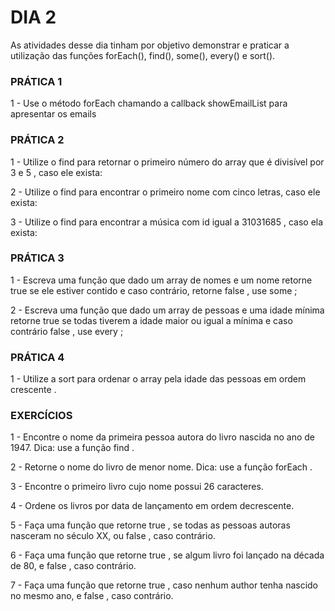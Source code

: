 # DIA 2

As atividades desse dia tinham por objetivo demonstrar e praticar a utilização das funções forEach(), find(), some(), every() e sort().



### PRÁTICA 1

1 - Use o método forEach chamando a callback showEmailList para apresentar os emails



### PRÁTICA 2

1 - Utilize o find para retornar o primeiro número do array que é divisível por 3 e 5 , caso ele exista:

2 - Utilize o find para encontrar o primeiro nome com cinco letras, caso ele exista:

3 - Utilize o find para encontrar a música com id igual a 31031685 , caso ela exista:



### PRÁTICA 3

1 - Escreva uma função que dado um array de nomes e um nome retorne true se ele estiver contido e caso contrário, retorne false , use some ;

2 - Escreva uma função que dado um array de pessoas e uma idade mínima retorne true se todas tiverem a idade maior ou igual a mínima e caso contrário false , use every ;



### PRÁTICA 4

1 - Utilize a sort para ordenar o array pela idade das pessoas em ordem crescente .



### EXERCÍCIOS


1 - Encontre o nome da primeira pessoa autora do livro nascida no ano de 1947.
Dica: use a função find .

2 - Retorne o nome do livro de menor nome.
Dica: use a função forEach .

3 - Encontre o primeiro livro cujo nome possui 26 caracteres.

4 - Ordene os livros por data de lançamento em ordem decrescente.

5 - Faça uma função que retorne true , se todas as pessoas autoras nasceram no século XX, ou false , caso contrário.

6 - Faça uma função que retorne true , se algum livro foi lançado na década de 80, e false , caso contrário.

7 - Faça uma função que retorne true , caso nenhum author tenha nascido no mesmo ano, e false , caso contrário.